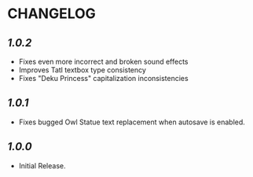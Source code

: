 # CHANGELOG

## *1.0.2*
- Fixes even more incorrect and broken sound effects
- Improves Tatl textbox type consistency
- Fixes "Deku Princess" capitalization inconsistencies
## *1.0.1*
- Fixes bugged Owl Statue text replacement when autosave is enabled. 
## *1.0.0*
- Initial Release.

